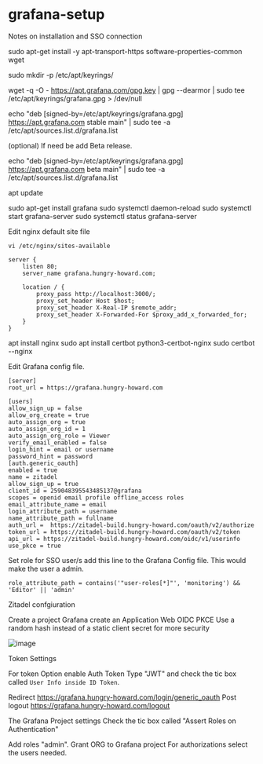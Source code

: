 # grafana-setup
Notes on installation and SSO connection

sudo apt-get install -y apt-transport-https software-properties-common wget

sudo mkdir -p /etc/apt/keyrings/

wget -q -O - https://apt.grafana.com/gpg.key | gpg --dearmor | sudo tee /etc/apt/keyrings/grafana.gpg > /dev/null

echo "deb [signed-by=/etc/apt/keyrings/grafana.gpg] https://apt.grafana.com stable main" | sudo tee -a /etc/apt/sources.list.d/grafana.list

(optional) If need be  add Beta release.

echo "deb [signed-by=/etc/apt/keyrings/grafana.gpg] https://apt.grafana.com beta main" | sudo tee -a /etc/apt/sources.list.d/grafana.list

apt update

sudo apt-get install grafana
sudo systemctl daemon-reload
sudo systemctl start grafana-server
sudo systemctl status grafana-server


Edit  nginx default site file 
```
vi /etc/nginx/sites-available
```
```
server {
    listen 80;
    server_name grafana.hungry-howard.com;

    location / {
        proxy_pass http://localhost:3000/;
        proxy_set_header Host $host;
        proxy_set_header X-Real-IP $remote_addr;
        proxy_set_header X-Forwarded-For $proxy_add_x_forwarded_for;
    }
}
```


apt install nginx
sudo apt install certbot python3-certbot-nginx
sudo certbot --nginx

Edit Grafana config file.
```
[server]
root_url = https://grafana.hungry-howard.com

[users]
allow_sign_up = false
allow_org_create = true
auto_assign_org = true
auto_assign_org_id = 1
auto_assign_org_role = Viewer
verify_email_enabled = false
login_hint = email or username
password_hint = password
[auth.generic_oauth]
enabled = true
name = zitadel
allow_sign_up = true
client_id = 259048395543485137@grafana 
scopes = openid email profile offline_access roles 
email_attribute_name = email
login_attribute_path = username
name_attribute_path = fullname
auth_url =  https://zitadel-build.hungry-howard.com/oauth/v2/authorize
token_url = https://zitadel-build.hungry-howard.com/oauth/v2/token
api_url = https://zitadel-build.hungry-howard.com/oidc/v1/userinfo 
use_pkce = true
```

Set role for SSO user/s add this line to the Grafana Config file. This would make the user a admin.
```
role_attribute_path = contains('"user-roles[*]"', 'monitoring') && 'Editor' || 'admin'
```
Zitadel confgiuration

Create a project  Grafana
create an Application  Web OIDC PKCE Use a random hash instead of a static client secret for more security

![image](https://github.com/HungryHowies/grafana-setup/assets/22652276/cdfcc538-5f7f-41d9-b114-fe907a3d9f3c)

Token Settings

For  token Option  enable Auth Token Type "JWT" and check the tic box called ```User Info inside ID Token```.

Redirect
https://grafana.hungry-howard.com/login/generic_oauth
Post logout
https://grafana.hungry-howard.com/logout

The Grafana Project settings
Check the tic box called "Assert Roles on Authentication"

Add roles "admin".
Grant  ORG to Grafana project
For authorizations select the users needed.











